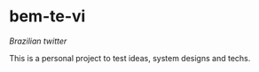 # bem-te-vi

*Brazilian twitter*

This is a personal project to test ideas, system designs and techs.
